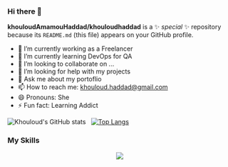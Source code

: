 ### Hi there 👋


**khouloudAmamouHaddad/khouloudhaddad** is a ✨ _special_ ✨ repository because its `README.md` (this file) appears on your GitHub profile.

- 🔭 I’m currently working as a Freelancer
- 🌱 I’m currently learning DevOps for QA
- 👯 I’m looking to collaborate on ...
- 🤔 I’m looking for help with my projects
- 💬 Ask me about my portoflio
- 📫 How to reach me: khouloud.haddad@gmail.com
- 😄 Pronouns: She
- ⚡ Fun fact: Learning Addict


![Khouloud's GitHub stats](https://github-readme-stats.vercel.app/api?username=khouloudhaddad&show_icons=true&theme=algolia) &nbsp;
[![Top Langs](https://github-readme-stats.vercel.app/api/top-langs/?username=khouloudhaddad&theme=algolia)](https://github.com/anuraghazra/github-readme-stats)

<h3>My Skills</h3>

<p align="center">
  <a href="https://skillicons.dev">
    <img src="https://skillicons.dev/icons?i=git,vue,html,docker,angular,laravel,wordpress,php,nodejs,scss" />
  </a>
</p>
